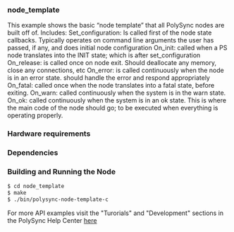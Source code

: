 ### node_template
This example shows the basic “node template” that all PolySync nodes are built off of.
Includes:
   Set_configuration: Is called first of the node state callbacks. Typically operates on command line arguments the user has passed, if any, and does initial node configuration
   On_init: called when a PS node translates into the INIT state; which is after set_configuration
   On_release: is called once on node exit. Should deallocate any memory, close any connections, etc
   On_error: is called continuously when the node is in an error state. should handle the error and respond appropriately
   On_fatal: called once when the node translates into a fatal state, before exiting.
   On_warn: called continuously when the system is in the warn state.
   On_ok: called continuously when the system is in an ok state. This is where the main code of the node should go; to be executed when everything is operating properly.


### Hardware requirements

### Dependencies

### Building and Running the Node
```bash
$ cd node_template
$ make
$ ./bin/polysync-node-template-c 
```

For more API examples visit the "Turorials" and "Development" sections in the PolySync Help Center [here](https://help.polysync.io/articles/)
